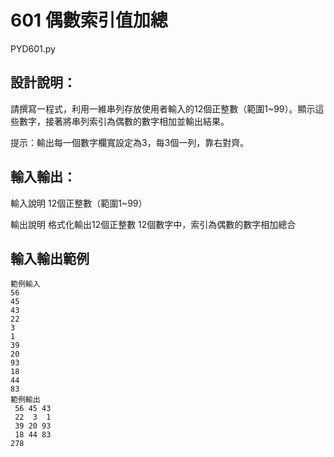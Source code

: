 # 601 偶數索引值加總
PYD601.py
## 設計說明：
請撰寫一程式，利用一維串列存放使用者輸入的12個正整數（範圍1~99）。顯示這些數字，接著將串列索引為偶數的數字相加並輸出結果。

提示：輸出每一個數字欄寬設定為3，每3個一列，靠右對齊。

## 輸入輸出：
輸入說明
12個正整數（範圍1~99）

輸出說明
格式化輸出12個正整數
12個數字中，索引為偶數的數字相加總合

## 輸入輸出範例

```
範例輸入
56
45
43
22
3
1
39
20
93
18
44
83
範例輸出
 56 45 43
 22  3  1
 39 20 93
 18 44 83
278
```
